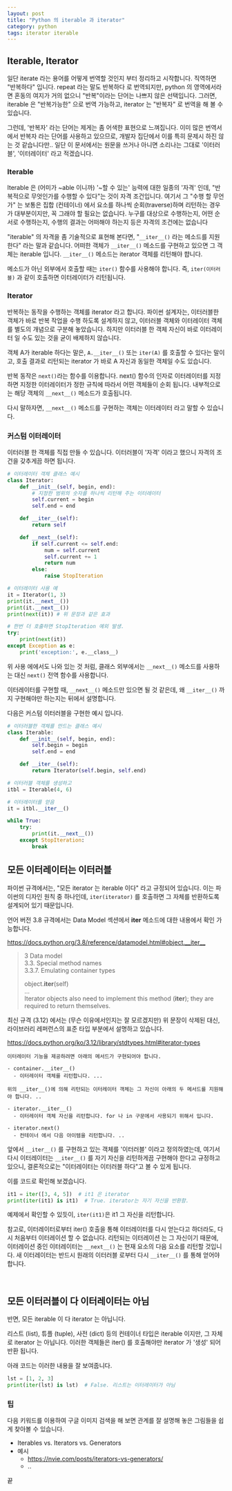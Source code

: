 ```yaml
---
layout: post
title: "Python 의 iterable 과 iterator"
category: python
tags: iterator iterable
---
```



## Iterable, Iterator

일단 iterate 라는 용어를 어떻게 번역할 것인지 부터 정리하고 시작합니다. 직역하면 "반복하다" 입니다. repeat 라는 말도 반복하다 로 번역되지만, python 의 영역에서라면 혼동의 여지가 거의 없으니 "반복"이라는 단어는 나쁘지 않은 선택입니다. 그러면, iterable 은 "반복가능한" 으로 번역 가능하고, iterator 는 "반복자" 로 번역을 해 볼 수 있습니다.

그런데, '반복자' 라는 단어는 제게는 좀 어색한 표현으로 느껴집니다. 이미 많은 번역서에서 반복자 라는 단어를 사용하고 있으므로, 개발자 집단에서 이를 특히 문제시 하진 않는 것 같습니다만.. 일단 이 문서에서는 원문을 쓰거나 아니면 소리나는 그대로 '이터러블', '이터레이터' 라고 적겠습니다.

### Iterable
Iterable 은 (어미가 ~able 이니까) '~할 수 있는' 능력에 대한 일종의 '자격' 인데, "반복적으로 무엇인가를 수행할 수 있다"는 것이 자격 조건입니다.
여기서 그 "수행 할 무언가" 는 보통은 집합 (컨테이너) 에서 요소를 하나씩 순회(traverse)하며 리턴하는 경우가 대부분이지만, 꼭 그래야 할 필요는 없습니다. 누구를 대상으로 수행하는지, 어떤 순서로 수행하는지, 수행의 결과는 어떠해야 하는지 등은 자격의 조건에는 없습니다

"iterable" 의 자격을 좀 기술적으로 표현해 본다면, "`__iter__()` 라는 메소드를 지원한다" 라는 말과 같습니다. 어떠한 객체가 `__iter__()` 메소드를 구현하고 있으면 그 객체는 iterable 입니다. `__iter__()` 메소드는 iterator 객체를 리턴해야 햡니다.

메소드가 아닌 외부에서 호출할 때는 `iter()` 함수를 사용해야 합니다. 즉, `iter(이터러블)` 과 같이 호출하면 이터레이터가 리턴됩니다.


### Iterator
반복하는 동작을 수행하는 객체를 iterator 라고 합니다. 파이썬 설계자는, 이터러블한 객체가 바로 반복 작업을 수행 하도록 설계하지 않고, 이터러블 객체와 이터레이터 객체를 별도의 개념으로 구분해 놓았습니다. 하지만 이터러블 한 객체 자신이 바로 이터레이터 일 수도 있는 것을 굳이 배제하지 않습니다.

객체 A가 iterable 하다는 말은, `A.__iter__()` 또는 `iter(A)` 를 호출할 수 있다는 말이고, 호출 결과로 리턴되는 iterator 가 바로 A 자신과 동일한 객체일 수도 있습니다.

반복 동작은 `next()`라는 함수를 이용합니다. next() 함수의 인자로 이터레이터를 지정하면 지정한 이터레이터가 정한 규칙에 따라서 어떤 객체들이 순회 됩니다. 내부적으로는 해당 객체의 `__next__()` 메소드가 호출됩니다.

다시 말하자면, `__next__()` 메소드를 구현하는 객체는 이터레이터 라고 말할 수 있습니다.

### 커스텀 이터레이터
이터러블 한 객체를 직접 만들 수 있습니다. 이터러블이 '자격' 이라고 했으니 자격의 조건을 갖추게끔 하면 됩니다.

```python
# 이터레이터 객체 클래스 예시
class Iterator:
    def __init__(self, begin, end):
        # 지정한 범위의 숫자를 하나씩 리턴해 주는 이터레이터
        self.current = begin
        self.end = end

    def __iter__(self):
        return self

    def __next__(self):
        if self.current <= self.end:
            num = self.current
            self.current += 1
            return num
        else:
            raise StopIteration

# 이터레이터 사용 예
it = Iterator(1, 3)
print(it.__next__())
print(it.__next__())
print(next(it)) # 위 문장과 같은 효과

# 한번 더 호출하면 StopIteration 예외 발생.
try:
    print(next(it))
except Exception as e:
    print('exception:', e.__class__)
```

위 사용 에에서도 나와 있는 것 처럼, 클래스 외부에서는 `__next__()` 메소드를 사용하는 대신 `next()` 전역 함수를 사용합니다.

이터레이터를 구현할 때, `__next__()` 메소드만 있으면 될 것 같은데, 왜 `__iter__()` 까지 구현해야만 하는지는 뒤에서 설명합니다.

다음은 커스텀 이터러블을 구현한 예시 입니다.

```python
# 이터러블한 객체를 만드는 클래스 예시
class Iterable:
    def __init__(self, begin, end):
        self.begin = begin
        self.end = end

    def __iter__(self):
        return Iterator(self.begin, self.end)

# 이터러블 객체를 생성하고
itbl = Iterable(4, 6)

# 이터레이터를 얻음
it = itbl.__iter__()

while True:
    try:
        print(it.__next__())
    except StopIteration:
        break

```


## 모든 이터레이터는 이터러블

파이썬 규격에서는, "모든 iterator 는 iterable 이다" 라고 규정되어 있습니다.
이는 파이썬의 디자인 원칙 중 하나인데, `iter(iterator)` 를 호출하면 그 자체를 반환하도록 설계되어 있기 때문입니다.

언어 버전 3.8 규격에서는 Data Model 섹션에서 __iter__ 메소드에 대한 내용에서 확인 가능합니다.

<https://docs.python.org/3.8/reference/datamodel.html#object.__iter__>

> 3 Data model <br>
> 3.3. Special method names <br>
> 3.3.7. Emulating container types <br>
>
> object.__iter__(self) <br>
> ... <br>
>   Iterator objects also need to implement this method (__iter__); they are required to return themselves.
>

최신 규격 (3.12) 에서는 (무슨 이유에서인지는 잘 모르겠지만) 위 문장이 삭제된 대신, 라이브러리 레퍼런스의 표준 타입 부분에서 설명하고 있습니다.

<https://docs.python.org/ko/3.12/library/stdtypes.html#iterator-types>

```
이터레이터 기능을 제공하려면 아래의 메서드가 구현되어야 합니다.

- container.__iter__()
  - 이터레이터 객체를 리턴합니다. ...

위의 __iter__()에 의해 리턴되는 이터레이터 객체는 그 자신이 아래의 두 메서드를 지원해야 합니다. ..

- iterator.__iter__()
  - 이터레이터 객체 자신을 리턴합니다. for 나 in 구문에서 사용되기 위해서 입니다.

- iterator.next()
  - 컨테이너 에서 다음 아이템을 리턴합니다. ..
```

앞에서 `__iter__()` 를 구현하고 있는 객체를 '이터러블' 이라고 정의하였는데, 여기서 다시 이터레이터는 `__iter__()` 를 자기 자신을 리턴하게끔 구현해야 한다고 규정하고 있으니, 결론적으로는 "이터레이터는 이터러블 하다"고 볼 수 있게 됩니다.

이를 코드로 확인해 보겠습니다.

``` python
it1 = iter([3, 4, 5])  # it1 은 iterator
print(iter(it1) is it1)  # True. iterator는 자기 자신을 반환함.
```

예제에서 확인할 수 있듯이, `iter(it1)`은 it1 그 자신을 리턴합니다.

참고로, 이터레이터로부터 iter() 호출을 통해 이터레이터를 다시 얻는다고 하더라도, 다시 처음부터 이터레이션 할 수 없습니다.
리턴되는 이터레이션 는 그 자신이기 때문에, 이터레이션 중인 이터레이터는 `__next__()` 는 현재 요소의 다음 요소를 리턴할 것입니다.
새 이터레이터는 반드시 원래의 이터러블 로부터 다시 `__iter__()` 를 통해 얻어야 합니다.

<br>


## 모든 이터러블이 다 이터레이터는 아님

반면, 모든 iterable 이 다 iterator 는 아닙니다.

리스트 (list), 튜플 (tuple), 사전 (dict) 등의 컨테이너 타입은 iterable 이지만, 그 자체로 iterator 는 아닙니다.
이러한 객체들은 iter() 를 호출해야만 iterator 가 '생성' 되어 반환 됩니다.

아래 코드는 이러한 내용을 잘 보여줍니다.

``` python
lst = [1, 2, 3]
print(iter(lst) is lst)  # False. 리스트는 이터레이터가 아님
```


### 팁

다음 키워드를 이용하여 구글 이미지 검색을 해 보면 관계를 잘 설명해 놓은 그림들을 쉽게 찾아볼 수 있습니다.
- Iterables vs. Iterators vs. Generators
- 예시
  - https://nvie.com/posts/iterators-vs-generators/
  - ..


끝


